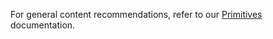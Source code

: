 For general content recommendations, refer to our [Primitives](/components/form/primitives?tab=content) documentation.